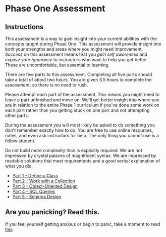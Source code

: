 # Phase One Assessment
## Instructions

This assessment is a way to gain insight into your current abilities with the concepts taught during Phase One. This assessment will provide insight into both your strengths and areas where you might need improvement. *Success* on this assessment means that you *gain self awareness* and *expose your ignorance* to instructors who want to help you get better. These are uncomfortable, but essential to learning.

There are five parts to this assessment. Completing all five parts should take a total of about two hours. You are given 3.5 hours to complete the assessment, so there is no need to rush.

Please attempt each part of the assessment. This means you might need to leave a part unfinished and move on. We'll get better insight into where you are in relation to the entire Phase 1 curriculum if you've done some work on each part rather than you getting stuck on one part and not attempting other parts.

During the assessment you will most likely be asked to do something you don't remember exactly how to do.  You are free to use online resources, notes, and even ask instructors for help. The only thing you cannot use is a fellow student.

Do not build more complexity than is explicitly required. We are not impressed by crystal palaces of magnificent syntax. We are impressed by readable solutions that meet requirements and a good verbal explanation of what you did.

- [Part 1 - Define a Class](part-1/)
- [Part 2 - Work with a Collection](part-2/)
- [Part 3 - Object-Oriented Design](part-3/)
- [Part 4 - SQL Queries](part-4/)
- [Part 5 - Schema Design](part-5/)


## Are you panicking? Read this.
If you feel yourself getting anxious or begin to panic, take a moment to read [this](panic.md)
